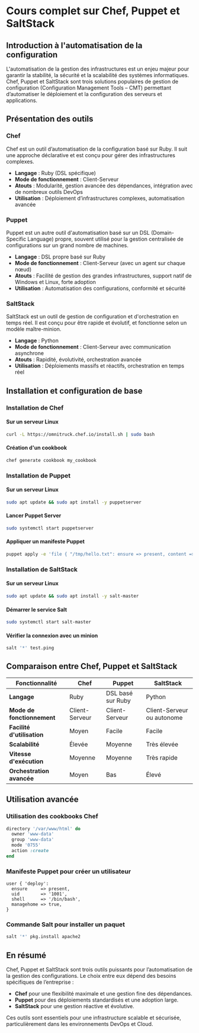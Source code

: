 # Cours complet sur Chef, Puppet et SaltStack

## Introduction à l'automatisation de la configuration
L'automatisation de la gestion des infrastructures est un enjeu majeur pour garantir la stabilité, la sécurité et la scalabilité des systèmes informatiques. Chef, Puppet et SaltStack sont trois solutions populaires de gestion de configuration (Configuration Management Tools – CMT) permettant d’automatiser le déploiement et la configuration des serveurs et applications.

## Présentation des outils
### Chef
Chef est un outil d’automatisation de la configuration basé sur Ruby. Il suit une approche déclarative et est conçu pour gérer des infrastructures complexes.

- **Langage** : Ruby (DSL spécifique)
- **Mode de fonctionnement** : Client-Serveur
- **Atouts** : Modularité, gestion avancée des dépendances, intégration avec de nombreux outils DevOps
- **Utilisation** : Déploiement d’infrastructures complexes, automatisation avancée

### Puppet
Puppet est un autre outil d'automatisation basé sur un DSL (Domain-Specific Language) propre, souvent utilisé pour la gestion centralisée de configurations sur un grand nombre de machines.

- **Langage** : DSL propre basé sur Ruby
- **Mode de fonctionnement** : Client-Serveur (avec un agent sur chaque nœud)
- **Atouts** : Facilité de gestion des grandes infrastructures, support natif de Windows et Linux, forte adoption
- **Utilisation** : Automatisation des configurations, conformité et sécurité

### SaltStack
SaltStack est un outil de gestion de configuration et d'orchestration en temps réel. Il est conçu pour être rapide et évolutif, et fonctionne selon un modèle maître-minion.

- **Langage** : Python
- **Mode de fonctionnement** : Client-Serveur avec communication asynchrone
- **Atouts** : Rapidité, évolutivité, orchestration avancée
- **Utilisation** : Déploiements massifs et réactifs, orchestration en temps réel

## Installation et configuration de base

### Installation de Chef
#### Sur un serveur Linux
```sh
curl -L https://omnitruck.chef.io/install.sh | sudo bash
```
#### Création d'un cookbook
```sh
chef generate cookbook my_cookbook
```

### Installation de Puppet
#### Sur un serveur Linux
```sh
sudo apt update && sudo apt install -y puppetserver
```
#### Lancer Puppet Server
```sh
sudo systemctl start puppetserver
```
#### Appliquer un manifeste Puppet
```sh
puppet apply -e 'file { "/tmp/hello.txt": ensure => present, content => "Hello, Puppet!" }'
```

### Installation de SaltStack
#### Sur un serveur Linux
```sh
sudo apt update && sudo apt install -y salt-master
```
#### Démarrer le service Salt
```sh
sudo systemctl start salt-master
```
#### Vérifier la connexion avec un minion
```sh
salt '*' test.ping
```

## Comparaison entre Chef, Puppet et SaltStack

| Fonctionnalité        | Chef | Puppet | SaltStack |
|----------------------|------|--------|-----------|
| **Langage**         | Ruby | DSL basé sur Ruby | Python |
| **Mode de fonctionnement** | Client-Serveur | Client-Serveur | Client-Serveur ou autonome |
| **Facilité d'utilisation** | Moyen | Facile | Facile |
| **Scalabilité** | Élevée | Moyenne | Très élevée |
| **Vitesse d'exécution** | Moyenne | Moyenne | Très rapide |
| **Orchestration avancée** | Moyen | Bas | Élevé |

## Utilisation avancée
### Utilisation des cookbooks Chef
```ruby
directory '/var/www/html' do
  owner 'www-data'
  group 'www-data'
  mode '0755'
  action :create
end
```
### Manifeste Puppet pour créer un utilisateur
```puppet
user { 'deploy':
  ensure     => present,
  uid        => '1001',
  shell      => '/bin/bash',
  managehome => true,
}
```
### Commande Salt pour installer un paquet
```sh
salt '*' pkg.install apache2
```

## En résumé
Chef, Puppet et SaltStack sont trois outils puissants pour l’automatisation de la gestion des configurations. Le choix entre eux dépend des besoins spécifiques de l’entreprise :
- **Chef** pour une flexibilité maximale et une gestion fine des dépendances.
- **Puppet** pour des déploiements standardisés et une adoption large.
- **SaltStack** pour une gestion réactive et évolutive.

Ces outils sont essentiels pour une infrastructure scalable et sécurisée, particulièrement dans les environnements DevOps et Cloud.